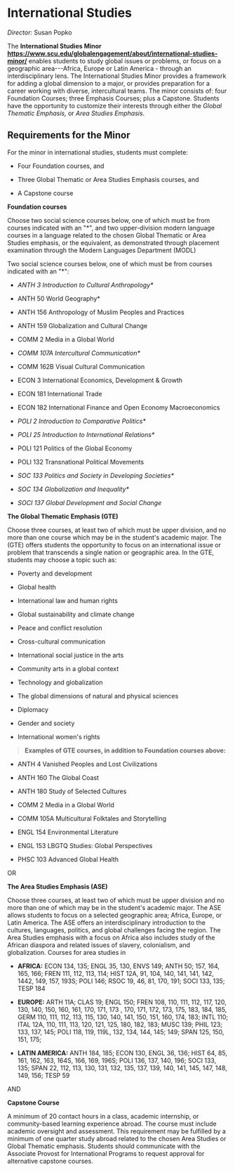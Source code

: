 International Studies
=====================

*Director:* Susan Popko

The **International Studies Minor** **https://www.scu.edu/globalengagement/about/international-studies-minor/** enables students to study global issues or problems, or focus on a geographic area---Africa, Europe or Latin America - through an interdisciplinary lens. The International Studies Minor provides a framework for adding a global dimension to a major, or provides preparation for a career working with diverse, intercultural teams. The minor consists of: four Foundation Courses; three Emphasis Courses; plus a Capstone. Students have the opportunity to customize their interests through either the *Global Thematic Emphasis,* or *Area Studies Emphasis*.

Requirements for the Minor
--------------------------

For the minor in international studies, students must complete:

-   Four Foundation courses, and

-   Three Global Thematic or Area Studies Emphasis courses, and

-   A Capstone course

**Foundation courses**

Choose two social science courses below, one of which must be from courses indicated with an \"\*\", and two upper-division modern language courses in a language related to the chosen Global Thematic or Area Studies emphasis, or the equivalent, as demonstrated through placement examination through the Modern Languages Department (MODL)

Two social science courses below, one of which must be from courses indicated with an \"\*\":

-   *ANTH 3 Introduction to Cultural Anthropology\**

-   ANTH 50 World Geography\*

-   ANTH 156 Anthropology of Muslim Peoples and Practices

-   ANTH 159 Globalization and Cultural Change

-   COMM 2 Media in a Global World

-   *COMM 107A Intercultural Communication\**

-   COMM 162B Visual Cultural Communication

-   ECON 3 International Economics, Development & Growth

-   ECON 181 International Trade

-   ECON 182 International Finance and Open Economy Macroeconomics

-   *POLI 2 Introduction to Comparative Politics\**

-   *POLI 25 Introduction to International Relations\**

-   POLI 121 Politics of the Global Economy

-   POLI 132 Transnational Political Movements

-   *SOC 133 Politics and Society in Developing Societies\**

-   *SOC 134 Globalization and Inequality\**

-   *SOCI 137 Global Development and Social Change*

**The Global Thematic Emphasis (GTE)**

Choose three courses, at least two of which must be upper division, and no more than one course which may be in the student's academic major. The (GTE) offers students the opportunity to focus on an international issue or problem that transcends a single nation or geographic area. In the GTE, students may choose a topic such as:

-   Poverty and development

-   Global health

-   International law and human rights

-   Global sustainability and climate change

-   Peace and conflict resolution

-   Cross-cultural communication

-   International social justice in the arts

-   Community arts in a global context

-   Technology and globalization

-   The global dimensions of natural and physical sciences

-   Diplomacy

-   Gender and society

-   International women's rights

> **Examples of GTE courses, in addition to Foundation courses above:**

-   ANTH 4 Vanished Peoples and Lost Civilizations

-   ANTH 160 The Global Coast

-   ANTH 180 Study of Selected Cultures

-   COMM 2 Media in a Global World

-   COMM 105A Multicultural Folktales and Storytelling

-   ENGL 154 Environmental Literature

-   ENGL 153 LBGTQ Studies: Global Perspectives

-   PHSC 103 Advanced Global Health

OR

**The Area Studies Emphasis (ASE)**

Choose three courses, at least two of which must be upper division and no more than one of which may be in the student's academic major. The ASE allows students to focus on a selected geographic area; Africa, Europe, or Latin America. The ASE offers an interdisciplinary introduction to the cultures, languages, politics, and global challenges facing the region. The Area Studies emphasis with a focus on Africa also includes study of the African diaspora and related issues of slavery, colonialism, and globalization. Courses for area studies in

-   **AFRICA:** ECON 134, 135; ENGL 35, 130, ENVS 149; ANTH 50; 157, 164, 165, 166; FREN 111, 112, 113, 114; HIST 12A, 91, 104, 140, 141, 141, 142, 1442, 149, 157, 193S; POLI 146; RSOC 19, 46, 81, 170, 191; SOCI 133, 135; TESP 184

-   **EUROPE:** ARTH 11A; CLAS 19; ENGL 150; FREN 108, 110, 111, 112, 117, 120, 130, 140, 150, 160, 161, 170, 171, 173 , 170, 171, 172, 173, 175, 183, 184, 185, GERM 110, 111, 112, 113, 115, 130, 140, 141, 150, 151, 160, 174, 183; INTL 110; ITAL 12A, 110, 111, 113, 120, 121, 125, 180, 182, 183; MUSC 139; PHIL 123; 133, 137, 145; POLI 118, 119, 119L, 132, 134, 144, 145; 149; SPAN 125, 150, 151, 175;

-   **LATIN AMERICA:** ANTH 184, 185; ECON 130, ENGL 36, 136; HIST 64, 85, 161, 162, 163, 164S, 166, 169, 196S; POLI 136, 137, 140, 196; SOCI 133, 135; SPAN 22, 112, 113, 130, 131, 132, 135, 137, 139, 140, 141, 145, 147, 148, 149, 156; TESP 59

AND

**Capstone Course**

A minimum of 20 contact hours in a class, academic internship, or community-based learning experience abroad. The course must include academic oversight and assessment. This requirement may be fulfilled by a minimum of one quarter study abroad related to the chosen Area Studies or Global Thematic emphasis. Students should communicate with the Associate Provost for International Programs to request approval for alternative capstone courses.
